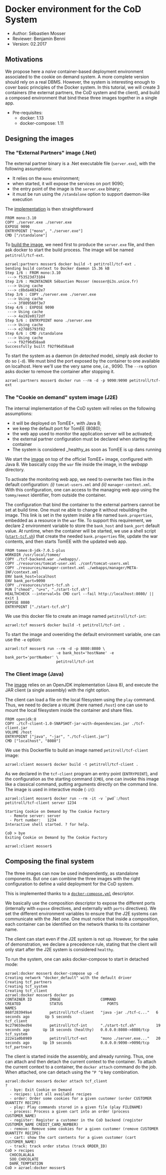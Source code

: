 # Docker environment for the CoD System

  - Author: Sébastien Mosser
  - Reviewer: Benjamin Benni
  - Version: 02.2017
  
  
## Motivations

We propose here a _naive_ container-based deployment environment associated to the cookie on demand system. A more complete version should rely on a real DBMS. However, the system is interesting enough to cover basic principles of the Docker system. In this tutorial, we will create 3 containers (the externat partners, the CoD system and the client), and build a composed environment that bind these three images together in a single app.

  - Pre-requisites:
    - docker: 1.13
    - docker-compose: 1.11


## Designing the images

### The "External Partners" image (.Net)

The external partner binary is a .Net executable file (`server.exe`), with the following assumptions:

  - It relies on the `mono` environment;
  - when started, it will expose the services on port 9090; 
  - the entry point of the image is the `server.exe` binary;
  - it must be run using the `/standalone` option to support daemon-like execution

The [implementation](https://github.com/polytechnice-si/4A_ISA_TheCookieFactory/blob/develop/docker/partners/Dockerfile) is then straightforward

```
FROM mono:3.10
COPY ./server.exe ./server.exe
EXPOSE 9090
ENTRYPOINT ["mono", "./server.exe"]
CMD ["/standalone"]
```

To [build the image](https://github.com/polytechnice-si/4A_ISA_TheCookieFactory/blob/develop/docker/partners/build.sh), we need first to produce the `server.exe` file, and then ask docker to start the build process. The image will be named `petitroll/tcf-ext`.

```
azrael:partners mosser$ docker build -t petitroll/tcf-ext .
Sending build context to Docker daemon 15.36 kB
Step 1/6 : FROM mono:3.10
 ---> f53523d73104
Step 2/6 : MAINTAINER Sébastien Mosser (mosser@i3s.unice.fr)
 ---> Using cache
 ---> c8bda40342e7
Step 3/6 : COPY ./server.exe ./server.exe
 ---> Using cache
 ---> 3f809560f3e7
Step 4/6 : EXPOSE 9090
 ---> Using cache
 ---> 4a192e0172df
Step 5/6 : ENTRYPOINT mono ./server.exe
 ---> Using cache
 ---> e27885793f82
Step 6/6 : CMD /standalone
 ---> Using cache
 ---> f92f96d58aa8
Successfully built f92f96d58aa8
```
  
To start the system as a daemon (in _detached_ mode), simply ask docker to do so (`-d`).  We must bind the port exposed by the container to one available on localhost. Here we'll use the very same one, _i.e._, 9090. The `--rm` option asks docker to remove the container after stopping it.

```
azrael:partners mosser$ docker run --rm -d -p 9090:9090 petitroll/tcf-ext
```

### The "Cookie on demand" system image (J2E)

The internal implementation of the CoD system will relies on the following assumptions:

  - it will be deployed on TomEE+, with Java 8;
  - we keep the default port for TomEE (8080);
  - the web app used to monitor the application server will be activated;
  - the external partner configuration must be declared when starting the container
  - The system is considered _healthy_as soon as TomEE is up dans running

We start the [image](https://github.com/polytechnice-si/4A_ISA_TheCookieFactory/blob/develop/docker/tcf/Dockerfile) on top of the officiel TomEE+ image, configured with Java 8. We basically copy the `war` file inside the image, in the _webapp_ directory.

To activate the monitoring web app, we need to overwrite two files in the default configuration: _(i)_ `tomcat-users.xml` and _(ii)_ `manager-context.xml`. With this configuration, one can access to the managing web app using the `tommy/eemot` identifier, from outside the container.

The configuration that bind the container to the external partners cannot be set at build time. One must ne able to change it without rebuilding the image. This link is set in the system inside a file named `bank.properties`, embedded as a resource in the `war` file. To support this requirement, we declare 2 environment variable to store the `bank_host` and `bank_port` default value. At runtime, when the container will be started, we use a shell script ([`start-tcf.sh`](https://github.com/polytechnice-si/4A_ISA_TheCookieFactory/blob/develop/docker/tcf/resources/start-tcf.sh)) that create the needed `bank.properties` file, update the war contents, and then starts TomEE with the updated web app.

```
FROM tomee:8-jdk-7.0.1-plus
WORKDIR /usr/local/tomee/
COPY ./tcf-backend.war ./webapps/.
COPY ./resources/tomcat-user.xml ./conf/tomcat-users.xml
COPY ./resources/manager-context.xml ./webapps/manager/META-INF/context.xml
ENV bank_host=localhost
ENV bank_port=9090
COPY ./resources/start-tcf.sh .
RUN ["chmod", "u+x", "./start-tcf.sh"]
HEALTHCHECK --interval=5s CMD curl --fail http://localhost:8080/ || exit 1
EXPOSE 8080
ENTRYPOINT ["./start-tcf.sh"]
```

We use this docker file to create an image named `petitroll/tcf-int`:

```
azrael:tcf mosser$ docker build -t petitroll/tcf-int .
```

To start the image and oveeriding the default environment variable, one can use the `-e` option:

```
azrael:tcf mosser$ run --rm -d -p 8080:8080 \
                       -e bank_host='hostName' -e bank_port='portNumber' \
                       petitroll/tcf-int
```

### The Client image (Java)

The [image](https://github.com/polytechnice-si/4A_ISA_TheCookieFactory/blob/develop/docker/client/Dockerfile) relies on an OpenJDK implementation (Java 8), and execute the JAR client (a single assembly) with the right option.

The client can load a file on the local filesystem using the `play` command. Thus, we need to declare a `VOLUME` (here named `/host`) one can use to mount the local filesystem inside the container and share files.

```
FROM openjdk:8
COPY ./tcf-client-1.0-SNAPSHOT-jar-with-dependencies.jar ./tcf-client.jar
VOLUME /host
ENTRYPOINT ["java", "-jar", "./tcf-client.jar"]
CMD ["localhost", "8080"]
```

We use this Dockerfile to build an image named `petitroll/tcf-client` image:

```
azrael:client mosser$ docker build -t petitroll/tcf-client .
```

As we declared in the `tcf-client` program an entry point (`ENTRYPOINT`), and the configuration as the starting command (`CMD`), one can invoke this image like a classical command, putting arguments directly on the command line. The image is used in interactive mode (`-it`):

```
azrael:client mosser$ docker run --rm -it -v `pwd`:/host petitroll/tcf-client server 1234

Starting Cookie on Demand by The Cookie Factory
  - Remote server: server
  - Port number:   1234
Interactive shell started. ? for help.

CoD > bye
Exiting Cookie on Demand by The Cookie Factory

azrael:client mosser$ 
```

## Composing the final system

The three images can now be used independently, as standalone components. But one can combine the three images with the right configuration to define a valid deployment for the CoD system.

This is implemented thanks to a [`docker-compose.yml`](https://github.com/polytechnice-si/4A_ISA_TheCookieFactory/blob/develop/docker/docker-compose.yml) descriptor. 

We basically use the composition descriptor to expose the different ports (internally with `expose` directives, and externally with `ports` directives). We set the different environment variables to ensure that the J2E systems can communicate with the .Net one. One must notice that inside a composition, each container can be identified on the network thanks to its container name.

The client can start even if the J2E system is not up. However, for the sake of demonstration, we declare a precedence rule, stating that the client will only start after the J2E system is considered `healthy`.

To run the system, one can asks docker-compose to start in detached mode:

```
azrael:docker mosser$ docker-compose up -d
Creating network "docker_default" with the default driver
Creating tcf_partners
Creating tcf_system
Creating tcf_client
azrael:docker mosser$ docker ps
CONTAINER ID        IMAGE                  COMMAND                  CREATED             STATUS                    PORTS                    NAMES
868f283949a4        petitroll/tcf-client   "java -jar ./tcf-c..."   6 seconds ago       Up 5 seconds                                       tcf_client
9c279659ed94        petitroll/tcf-int      "./start-tcf.sh"         19 seconds ago      Up 18 seconds (healthy)   0.0.0.0:8080->8080/tcp   tcf_system
222e1a0b8989        petitroll/tcf-ext      "mono ./server.exe..."   20 seconds ago      Up 19 seconds             0.0.0.0:9090->9090/tcp   tcf_partners
```

The client is started inside the assembly, and already running. Thus, one can attach and then detach the current context to the container. To attach the current context to a container, the `docker attach` command do the job. When attached, one can detach using the `^P ^Q` key combination.

```
azrael:docker mosser$ docker attach tcf_client
?
  - bye: Exit Cookie on Demand
  - recipes: List all available recipes
  - order: Order some cookies for a given customer (order CUSTOMER QUANTITY RECIPE)
  - play: Play commands stored in a given file (play FILENAME)
  - process: Process a given cart into an order (process CUSTOMER_NAME)
  - register: Register a customer in the CoD backend (register CUSTOMER_NAME CREDIT_CARD_NUMBER)
  - remove: Remove some cookies for a given customer (remove CUSTOMER QUANTITY RECIPE)
  - cart: show the cart contents for a given customer (cart CUSTOMER_NAME)
  - track: track order status (track ORDER_ID)
CoD > recipes
  CHOCOLALALA
  SOO_CHOCOLATE
  DARK_TEMPTATION
CoD > azrael:docker mosser$ 
```
